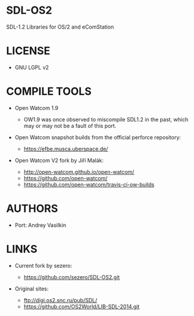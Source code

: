 # SDL-OS2
SDL-1.2 Libraries for OS/2 and eComStation

LICENSE
===============
* GNU LGPL v2

COMPILE TOOLS
===============
* Open Watcom 1.9
  - OW1.9 was once observed to miscompile SDL1.2 in the past, which
    may or may not be a fault of this port.

* Open Watcom snapshot builds from the official perforce repository:
  - https://efbe.musca.uberspace.de/

* Open Watcom V2 fork by Jiří Malák:
  - http://open-watcom.github.io/open-watcom/
  - https://github.com/open-watcom/
  - https://github.com/open-watcom/travis-ci-ow-builds

AUTHORS
===============
* Port: Andrey Vasilkin

LINKS
===============
* Current fork by sezero:
  - https://github.com/sezero/SDL-OS2.git

* Original sites:
  - ftp://digi.os2.snc.ru/pub/SDL/
  - https://github.com/OS2World/LIB-SDL-2014.git
